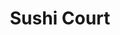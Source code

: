 ---
layout: place
title: "Sushi Court"
permalink: /north-carolina/fayetteville/sushi-court.html
stateAbbr: NC
stateName: North Carolina
cityName: Fayetteville
place_id: ChIJC016PzZrq4kRp1QkARm4KYE
photos:
  - name: >-
      places/ChIJC016PzZrq4kRp1QkARm4KYE/photos/AeeoHcJ4viwcz72iXUaUMTbu2ZICq0qEvTifnD194mMEkTMGkgyS5YFv7GvdSehE9VeKMwxxJHnCRU6eJ6gICr_SfSdcuXlOAGOvaHbEbTeHlXprmfkUF_lKaEfIZdI5LwhPMUGwby6cUruFCeflRfmIAMYUr2pXIgEGo39NkFzPbwPdTY_mJhd93DtXNBWOL2wOVIzSOg3peo0E-uCO9SvUUwGVYnHcWFjq5j0XenT_t_JEx-f985fqVJDcvTo-3zbUzhGHCTMfWCq7pCm9GNo0qD2RCm0g5Sag8jykePHtBnQGdQ
    widthPx: 4800
    heightPx: 3201
    authorAttributions:
      - displayName: Sushi Court
        uri: https://maps.google.com/maps/contrib/110977796172565358826
        photoUri: >-
          https://lh3.googleusercontent.com/a/ACg8ocJrQniCvBTN2OChqDtE8H74C4RNgsoruA2rLq9TV-UwQ5rBwg=s100-p-k-no-mo
    flagContentUri: >-
      https://www.google.com/local/imagery/report/?cb_client=maps_api_places.places_api&image_key=!1e10!2sAF1QipOHyETi1q31_vH7_TirvZSlTvckpEwOCRnMoEBj&hl=en-US
    googleMapsUri: >-
      https://www.google.com/maps/place//data=!3m4!1e2!3m2!1sAF1QipOHyETi1q31_vH7_TirvZSlTvckpEwOCRnMoEBj!2e10!4m2!3m1!1s0x89ab6b363f7a4d0b:0x8129b819012454a7
  - name: >-
      places/ChIJC016PzZrq4kRp1QkARm4KYE/photos/AeeoHcIFGbR77GiOGDOWnElLdhwhc6osyrb0OcpUGvW8V0PYSf0yLXWDyruw1bG4CCeVI3QuCv3ye6CDzDh-zjquphCFt3uhljTs3OnlyUaJxHZNSTGAPuP9NJtIG84r6-ChrIYKXW9mcSQUTupLzSAz4gOPwZF1TuMBiVrX68-bMJnnuCPUGdAzI1Y39WkWietMdoAFHA2RUFegHOwp10qqqIz43X6YnvsGGdA7gbZVSyePMreXA-_vMLpn0JfFsAriJA09Wa6TPUN7Z8hESQE4xgkHAm1x7M-cQw8rhStDYtXWGA
    widthPx: 1500
    heightPx: 1093
    authorAttributions:
      - displayName: Sushi Court
        uri: https://maps.google.com/maps/contrib/110977796172565358826
        photoUri: >-
          https://lh3.googleusercontent.com/a/ACg8ocJrQniCvBTN2OChqDtE8H74C4RNgsoruA2rLq9TV-UwQ5rBwg=s100-p-k-no-mo
    flagContentUri: >-
      https://www.google.com/local/imagery/report/?cb_client=maps_api_places.places_api&image_key=!1e10!2sAF1QipMvTDSztvaS1djc-eGEZJc0gtWvZtqvg8_iw_9L&hl=en-US
    googleMapsUri: >-
      https://www.google.com/maps/place//data=!3m4!1e2!3m2!1sAF1QipMvTDSztvaS1djc-eGEZJc0gtWvZtqvg8_iw_9L!2e10!4m2!3m1!1s0x89ab6b363f7a4d0b:0x8129b819012454a7
  - name: >-
      places/ChIJC016PzZrq4kRp1QkARm4KYE/photos/AeeoHcLmYdODjYwln1wSkN_ywIj47gDU6BBTV4WO1AULayshCwrWU2UgU5GF10VtTXAAVcfTcJzlxSfFnovmZMjrwqG1-T9BvEqLRAK--wkYk1Uv3luwkrt267Ln2LMjrunKGDcFO1rrmbtlsMMHLQkYkSv0gN2BBBIPpSi1oEny6czWQnrKq9Az3-SjjO1wD0fh3DAmMrjDoxO1GiL8zO4IrS4fYBKkPDW-i0EXNyPagQ-7C7kAJ3at38NzPM77ye7J5ePstJWgJAS2pKCL6npqvVm32R46ZoQrkWU227LmTnVePv78KkQEoNdI-k_YTUNa8t0ClBQkPNsIDEN36YKrr-J1htU37w1DwDe1wAIC7G6lrz1HiQEwJiwcahPZt2mvQDP3kz39IZ4St5ayz0HxnfX3HAnLYTGH9u5B3xTkGms
    widthPx: 4032
    heightPx: 3024
    authorAttributions:
      - displayName: Chris Clayborn
        uri: https://maps.google.com/maps/contrib/111653691043143091629
        photoUri: >-
          https://lh3.googleusercontent.com/a/ACg8ocJC-MJts4-kybG6sQ2HfJSQdYUfF-jhVUhkMIQBzbL1GlEebw=s100-p-k-no-mo
    flagContentUri: >-
      https://www.google.com/local/imagery/report/?cb_client=maps_api_places.places_api&image_key=!1e10!2sCIHM0ogKEICAgIDzx_OTIg&hl=en-US
    googleMapsUri: >-
      https://www.google.com/maps/place//data=!3m4!1e2!3m2!1sCIHM0ogKEICAgIDzx_OTIg!2e10!4m2!3m1!1s0x89ab6b363f7a4d0b:0x8129b819012454a7
  - name: >-
      places/ChIJC016PzZrq4kRp1QkARm4KYE/photos/AeeoHcLvw03itSU0kJzk4wIifI3BmQzRrrstcHGCWcfj-9xG-8k7FlsU7YQ4BArgKJxViK-JH1rnAaGFVk4ikBFGE2DWDAcijgA6-TpgDQJLXFR6Zg_21jNVpm0shjCkBgFDpDmq80zf3QOuhbspfwAwPP_YWtfiIgKC_rY2wW0MkehNBY3LSGx1qaA9DQ5lkCj0Rf41kFnB36LOkou7ECew27bsEG_S7VteXhF94C7DQ8eKG_TjplRPi_8QATkKPCSc6r1-HAKf0WUNQlH_uZigVpnDmPXuPntS-c2qvevDQYKQ9M4t4SQXpQuzqTn8h_Qz9P_ZZehOHhrwOaunvTANBaVy0H-Ent9a8imLujgAnTcLhj9LNmN33JTMSBfh-pg-EK8TnpB2Q5yAiWCx3v-5jxCt8UUiEASEUSkfNFWQ5XGrTtzj
    widthPx: 3024
    heightPx: 4032
    authorAttributions:
      - displayName: Nadia
        uri: https://maps.google.com/maps/contrib/108864562883083708416
        photoUri: >-
          https://lh3.googleusercontent.com/a-/ALV-UjUCu1MO4WbUACtqISuk6hfPl7qEY8mSbjKgtsZWHB79Lwog4p8J=s100-p-k-no-mo
    flagContentUri: >-
      https://www.google.com/local/imagery/report/?cb_client=maps_api_places.places_api&image_key=!1e10!2sCIHM0ogKEICAgIDns4fdqAE&hl=en-US
    googleMapsUri: >-
      https://www.google.com/maps/place//data=!3m4!1e2!3m2!1sCIHM0ogKEICAgIDns4fdqAE!2e10!4m2!3m1!1s0x89ab6b363f7a4d0b:0x8129b819012454a7
  - name: >-
      places/ChIJC016PzZrq4kRp1QkARm4KYE/photos/AeeoHcJQzJV4QYHE9Gjai18pKSNQN-Rd_rr36kFht3oWwaz0HFah5axW1JavZlkI-KUsSdIFTI7yZ7VM2d08R2HdTYJaUnwTuOjXxrcnP0XHzVGX4IlKKVD_Jj-tBj1aw_8GXSgCYkW9AhN1yCpIOTZ4TJI7CIi56rZ0_8-RGE7rmc5b2okL8UO31cQ0_2saomN05enSw4Dy02vzFTrpYGryWpamXTV8H0ygl2ySMCKKinJJWZybfXdsKuOD0Zv7-TXPKE6tOG-bccZaKipR7ObyynljLMurW0FwyC--yT0DkFKQfLiyCVKMkXXN2gT4QEUe7-GSd_0wtObZW_GqN9g_G9o-liB5fywTVuMFj2pKn_7jdOCqty3cA-Sp6fcnuCnheYK__-6X6q51ZRTQSq-zdYggGU1f8tj72IhYn0hBEw8sQw
    widthPx: 4800
    heightPx: 3600
    authorAttributions:
      - displayName: Shakisha Brewington
        uri: https://maps.google.com/maps/contrib/105449946587001503016
        photoUri: >-
          https://lh3.googleusercontent.com/a-/ALV-UjUCxvKJs1PUmyGEuDxLtzH0rzkSOJpZye_jaGNBHa32M90sp1Qq=s100-p-k-no-mo
    flagContentUri: >-
      https://www.google.com/local/imagery/report/?cb_client=maps_api_places.places_api&image_key=!1e10!2sCIHM0ogKEICAgICZ0N29Mg&hl=en-US
    googleMapsUri: >-
      https://www.google.com/maps/place//data=!3m4!1e2!3m2!1sCIHM0ogKEICAgICZ0N29Mg!2e10!4m2!3m1!1s0x89ab6b363f7a4d0b:0x8129b819012454a7
  - name: >-
      places/ChIJC016PzZrq4kRp1QkARm4KYE/photos/AeeoHcKRV-Aqw97JVo44unqBoRAFfo48nCBkdDCK98m7Xzts2zlWKlsKev5NohGnK_1HEtB87Q_GaRGF6V-DGkc5t8GvVm8FnVH5BexJ6zVq36gsN6i4Gpy_6glKoTZyehsXV61LDJExPhUKpVvsBYOAM4kXdPCxD_4_w2iWgJzoKfAMpZMrltwbLC3onyIyxbLmHhoM1hXNX-xjbDMq5Hgzzssv2-Avz58ml8apb6NRD5YGDBCRuc70V5TiOgCG5ZUvmEnLp0rNMNBNimTte-3xkzIvgDzMmL8jbyM_JhMM2GSYsMjd08CI6iOV7SDDHruzQ5vtqGEDbF9yAEeXGyo0qiaW9N7i1iHm0_YIEMdzPd7oSj2lyxi0PrP3I-a4A_tn6tTEpdANtxyOSOK0Mz1QZ4eB1DxuPMqb8hczMlBpMYLWnA
    widthPx: 3000
    heightPx: 4000
    authorAttributions:
      - displayName: Biwi S
        uri: https://maps.google.com/maps/contrib/106613554024853407592
        photoUri: >-
          https://lh3.googleusercontent.com/a-/ALV-UjWkQaKN-7aIkpPKFMLMMWDUi8YWk0GqK7e2tJZ-O4tU8gH7mSKJkA=s100-p-k-no-mo
    flagContentUri: >-
      https://www.google.com/local/imagery/report/?cb_client=maps_api_places.places_api&image_key=!1e10!2sCIHM0ogKEICAgICfufjQXQ&hl=en-US
    googleMapsUri: >-
      https://www.google.com/maps/place//data=!3m4!1e2!3m2!1sCIHM0ogKEICAgICfufjQXQ!2e10!4m2!3m1!1s0x89ab6b363f7a4d0b:0x8129b819012454a7
  - name: >-
      places/ChIJC016PzZrq4kRp1QkARm4KYE/photos/AeeoHcIHxkdJlS0x2z5mNwgvEzHxxVpAfcRkXVUMoi4WEYZ8Qi_ZlKmyyDyX2XcTJcGr-E6Ich8K5COr-Hl-32CVmqMsd1IIeb7nb6dsOdpVK4WJt6VcVWHTh5ktgIM_-ZVf7VKjspsFncKrMSd97uxZ2TOWDbo6UbbjIccON0hyA7h9kg20SBhCOiPoRUwgQhKzi_MmBd2Cwk2mAX82TrQw_t_1pLM77EDqz18vFkPQ-cV8N-IWTVJFE56gfsVWFJBklFw_G8Cb_Ni5EBWPy89n09RdkKlINWssd9GP1_0vz0uhe08Qk2XuxtbMWi6GfdNE-IqPAq9FkcNL_oTZ7sY4cKNzOEaYiIlSGutxK8GFOVEhYDF1SrCHjSqC-KsYeWg-NB65CqSR3-WH1IoX5o6skgMqNMNZJ211GTiAA9Dvmsc
    widthPx: 4032
    heightPx: 3024
    authorAttributions:
      - displayName: Giana Berrios
        uri: https://maps.google.com/maps/contrib/112498468844063995754
        photoUri: >-
          https://lh3.googleusercontent.com/a-/ALV-UjU4tGYXJjIpHRUHHMC_jniJdYuB0kilfO0DLIFrAwUeOlBL3kiw-A=s100-p-k-no-mo
    flagContentUri: >-
      https://www.google.com/local/imagery/report/?cb_client=maps_api_places.places_api&image_key=!1e10!2sCIHM0ogKEICAgIDaxvHpKw&hl=en-US
    googleMapsUri: >-
      https://www.google.com/maps/place//data=!3m4!1e2!3m2!1sCIHM0ogKEICAgIDaxvHpKw!2e10!4m2!3m1!1s0x89ab6b363f7a4d0b:0x8129b819012454a7
  - name: >-
      places/ChIJC016PzZrq4kRp1QkARm4KYE/photos/AeeoHcJ1FHIcmrinJ17vAvZ7yv7LH-EH5scSY84vDZIyrsck1H80PpeO4hPAV2hCj3JMhlrRlcGYuXw27E0W-9HybfTTKvDf4Yt4jQxmJbANrP-wZwnp8odyMLaRVhkIp7mzEF_z0YbpdXCdRw_zzhQ4nYd1vz5Mk87K_6r_h4z6F6SO2jB7dlJPMLAyfc9LPLiLXnhx2-9QXMDSVJVs09bw3llmzNxVsmsnzLQJiwAv1n6eErtXvyv0rkTnBCEXeoSyqpKNqClICxvAb3uSl6QOdcKOCQKsPumYAiZJIUZUeqay39aUzWzw0U_WYihgtgUYY0eRjGhKbjf6rSXim_GCES73FJoHD91BU290P8Do7v0VjbPnNkpu5UJOeUA4Y6C6fclhod4g64JLi36M4ZZ874vVGkXdECOSWt-HsdC3FDzxSt4
    widthPx: 4032
    heightPx: 1960
    authorAttributions:
      - displayName: L.T. Fludd
        uri: https://maps.google.com/maps/contrib/107938746634178529733
        photoUri: >-
          https://lh3.googleusercontent.com/a-/ALV-UjWW5db-V2MX5xVOuXxCCpWlgOP2BjrQUEAKMrKjhdSud8dI5HDK0g=s100-p-k-no-mo
    flagContentUri: >-
      https://www.google.com/local/imagery/report/?cb_client=maps_api_places.places_api&image_key=!1e10!2sCIHM0ogKEICAgIC2iPPHwAE&hl=en-US
    googleMapsUri: >-
      https://www.google.com/maps/place//data=!3m4!1e2!3m2!1sCIHM0ogKEICAgIC2iPPHwAE!2e10!4m2!3m1!1s0x89ab6b363f7a4d0b:0x8129b819012454a7
  - name: >-
      places/ChIJC016PzZrq4kRp1QkARm4KYE/photos/AeeoHcLMIi-qd_yFefkbLnu_ujdPe0_R6SvGNugTrEbjbouxDGY1PDDGfIjeuJOK5aCF39M6UoeII6KSuNiJgMLgGKF3XEqKlq7lsbN8OBTgPGkmMdE8-GwOJB4K9exzj6oYRdRd9nHFLIam3z5An4tFx5FlldDMpRv3ralIt256GY7q7YyvUy5NNi2Ty7Pt5U11xRH5sv_qCgTYO6P8EbN76Vc7oEthhLCMgks24IpHrVA2MY18DhyCwG6PMAR_WERARTk10olevOUHKffNJh0xDt5tQBv0Fhqx45VU5f1-VFT8ReG9xHIsIwTURvkMYZJhyOzqdpMSi8_ko-LM6h49A0ICxHV1PjMB2_dJFxlrbxUsjF-LhMMLEeRhGbxyoGa_pD0OKskFFG4DKSQbspYBjMkYvlt4kpp9e-VFu_l56En_LA
    widthPx: 3024
    heightPx: 4032
    authorAttributions:
      - displayName: Mani Williams
        uri: https://maps.google.com/maps/contrib/101842630306320197687
        photoUri: >-
          https://lh3.googleusercontent.com/a-/ALV-UjUI_b6om7YtxUDzcVvKnaAW6S2DIXpJpkBD8H0tllLdzcHxlN-n-g=s100-p-k-no-mo
    flagContentUri: >-
      https://www.google.com/local/imagery/report/?cb_client=maps_api_places.places_api&image_key=!1e10!2sCIHM0ogKEICAgID7r6TNdg&hl=en-US
    googleMapsUri: >-
      https://www.google.com/maps/place//data=!3m4!1e2!3m2!1sCIHM0ogKEICAgID7r6TNdg!2e10!4m2!3m1!1s0x89ab6b363f7a4d0b:0x8129b819012454a7
  - name: >-
      places/ChIJC016PzZrq4kRp1QkARm4KYE/photos/AeeoHcJAl-0P0noP5juukvBpf838c_aVzBsplsmL7P03qEQXovAGmqcNaMwA4689psfe8rWOrYYfJImTcks-mfAhhawDy1snVXY112huD8yxxbJxoh4w67Y0B0WU5BqJY40c87Waotybe3APnGNS4raQjdX1oVraj2GIXV4FNh06jE7jjlXCQkve_yGmvWsbVSj5cc_TVpRtSNGINJ6UhA9hdTNpYywX4iwWGGLFcutm_47lRfWWpmI513HI6Zj-JArL3DmlWn-hBs9nhyRraMiTJ8ckbJKNQyMR9DlrJSm0Z7NTyw
    widthPx: 4800
    heightPx: 3201
    authorAttributions:
      - displayName: Sushi Court
        uri: https://maps.google.com/maps/contrib/110977796172565358826
        photoUri: >-
          https://lh3.googleusercontent.com/a/ACg8ocJrQniCvBTN2OChqDtE8H74C4RNgsoruA2rLq9TV-UwQ5rBwg=s100-p-k-no-mo
    flagContentUri: >-
      https://www.google.com/local/imagery/report/?cb_client=maps_api_places.places_api&image_key=!1e10!2sAF1QipM6es5_rMgwfmXBkGWu2bWZ7mY_uYuE2pQEIWe1&hl=en-US
    googleMapsUri: >-
      https://www.google.com/maps/place//data=!3m4!1e2!3m2!1sAF1QipM6es5_rMgwfmXBkGWu2bWZ7mY_uYuE2pQEIWe1!2e10!4m2!3m1!1s0x89ab6b363f7a4d0b:0x8129b819012454a7
address: 251 Westwood Shopping Center, Fayetteville, NC 28314, USA
street: 251 Westwood Shopping Center
city: Fayetteville
state: NC
zip: '28314'
country: USA
neighborhood: Terry Sanford
latitude: '35.065853'
longitude: '-78.953565'
accessibility_options:
  wheelchairAccessibleParking: true
  wheelchairAccessibleEntrance: true
  wheelchairAccessibleRestroom: true
  wheelchairAccessibleSeating: true
business_status: OPERATIONAL
name: Sushi Court
google_maps_links:
  directionsUri: >-
    https://www.google.com/maps/dir//''/data=!4m7!4m6!1m1!4e2!1m2!1m1!1s0x89ab6b363f7a4d0b:0x8129b819012454a7!3e0
  placeUri: https://maps.google.com/?cid=9307172522470692007
  writeAReviewUri: >-
    https://www.google.com/maps/place//data=!4m3!3m2!1s0x89ab6b363f7a4d0b:0x8129b819012454a7!12e1
  reviewsUri: >-
    https://www.google.com/maps/place//data=!4m4!3m3!1s0x89ab6b363f7a4d0b:0x8129b819012454a7!9m1!1b1
  photosUri: >-
    https://www.google.com/maps/place//data=!4m3!3m2!1s0x89ab6b363f7a4d0b:0x8129b819012454a7!10e5
primary_type: Japanese Restaurant
opening_hours:
  regular: null
  current: null
secondary_opening_hours:
  regular:
    weekdayDescriptions: null
    type: null
  current:
    weekdayDescriptions: null
    type: null
phone: (910) 868-8468
price_level: PRICE_LEVEL_MODERATE
price_range: $10 &ndash; $20
rating: '4.1'
rating_count: 431
website: null
description: >-
  This warmly lit Japanese restaurant serves sushi rolls & hot items like
  teriyaki, hibachi & noodles.
reviews:
  - name: >-
      places/ChIJC016PzZrq4kRp1QkARm4KYE/reviews/ChdDSUhNMG9nS0VJQ0FnTUR3aU1PU3l3RRAB
    relativePublishTimeDescription: 3 weeks ago
    rating: 5
    text:
      text: >-
        First time visit to Sushi Court and will definitely dine in again.
        Everyone was very nice, attentive, and respectful. Food was amazing. My
        wife and I love sushi and Japanese food all around, and have so far been
        unimpressed with many of the other places in Fayetteville. After dining
        in tonight around 8:30, we've found our new go to sushi restaurant. We
        ordered a steak hibachi meal to share as well as two sushi rolls to
        share. The food arrived very shortly after ordering and we were
        astonished (to say the least) at the sizes of the portions. Both of our
        rolls were almost double the size of many other restaurants rolls for
        less than they would've cost at those same restaurants.  Even our shared
        hibachi dish was large enough that we were unable to finish it. The best
        part of the entire experience is that you could taste the freshness of
        the food in each and every bite. For the amount of food that we
        received, and the price of our drinks, we spent less than $50 dollars.
        I've never ordered dinner for two at a Japanese restaurant without
        spending significantly more money than that. All in all, this was a very
        delightful dining experience and we're excited to come back again soon!
      languageCode: en
    originalText:
      text: >-
        First time visit to Sushi Court and will definitely dine in again.
        Everyone was very nice, attentive, and respectful. Food was amazing. My
        wife and I love sushi and Japanese food all around, and have so far been
        unimpressed with many of the other places in Fayetteville. After dining
        in tonight around 8:30, we've found our new go to sushi restaurant. We
        ordered a steak hibachi meal to share as well as two sushi rolls to
        share. The food arrived very shortly after ordering and we were
        astonished (to say the least) at the sizes of the portions. Both of our
        rolls were almost double the size of many other restaurants rolls for
        less than they would've cost at those same restaurants.  Even our shared
        hibachi dish was large enough that we were unable to finish it. The best
        part of the entire experience is that you could taste the freshness of
        the food in each and every bite. For the amount of food that we
        received, and the price of our drinks, we spent less than $50 dollars.
        I've never ordered dinner for two at a Japanese restaurant without
        spending significantly more money than that. All in all, this was a very
        delightful dining experience and we're excited to come back again soon!
      languageCode: en
    authorAttribution:
      displayName: Tyler Murray
      uri: https://www.google.com/maps/contrib/112074973759974671277/reviews
      photoUri: >-
        https://lh3.googleusercontent.com/a-/ALV-UjUkmPm4eg_9kLstc5l9xeVqIcB07_sF5Mc7NSbxEMaLft_b-os=s128-c0x00000000-cc-rp-mo-ba2
    publishTime: '2025-03-23T02:05:32.861486Z'
    flagContentUri: >-
      https://www.google.com/local/review/rap/report?postId=ChdDSUhNMG9nS0VJQ0FnTUR3aU1PU3l3RRAB&d=17924085&t=1
    googleMapsUri: >-
      https://www.google.com/maps/reviews/data=!4m6!14m5!1m4!2m3!1sChdDSUhNMG9nS0VJQ0FnTUR3aU1PU3l3RRAB!2m1!1s0x89ab6b363f7a4d0b:0x8129b819012454a7
  - name: >-
      places/ChIJC016PzZrq4kRp1QkARm4KYE/reviews/ChdDSUhNMG9nS0VJQ0FnSUR2cWFXY2dnRRAB
    relativePublishTimeDescription: 3 months ago
    rating: 5
    text:
      text: >-
        I usually order the bento box when I come here, because it fills you up
        quickly and it taste good. Today, I ordered something different. I tried
        the Spicy Seafood Noodles. It was amazing. Another favorite food on the
        menu. I would recommend if you’re a spicy seafood lover.

        P.S. Phenomenal service
      languageCode: en
    originalText:
      text: >-
        I usually order the bento box when I come here, because it fills you up
        quickly and it taste good. Today, I ordered something different. I tried
        the Spicy Seafood Noodles. It was amazing. Another favorite food on the
        menu. I would recommend if you’re a spicy seafood lover.

        P.S. Phenomenal service
      languageCode: en
    authorAttribution:
      displayName: David Shim
      uri: https://www.google.com/maps/contrib/100364384970603650448/reviews
      photoUri: >-
        https://lh3.googleusercontent.com/a/ACg8ocIM4q9y6kbOTx6E5p6PCTO6b-b3vE8yAyiiJkA1F4iWYrY0uA=s128-c0x00000000-cc-rp-mo
    publishTime: '2024-12-21T18:36:05.106679Z'
    flagContentUri: >-
      https://www.google.com/local/review/rap/report?postId=ChdDSUhNMG9nS0VJQ0FnSUR2cWFXY2dnRRAB&d=17924085&t=1
    googleMapsUri: >-
      https://www.google.com/maps/reviews/data=!4m6!14m5!1m4!2m3!1sChdDSUhNMG9nS0VJQ0FnSUR2cWFXY2dnRRAB!2m1!1s0x89ab6b363f7a4d0b:0x8129b819012454a7
  - name: >-
      places/ChIJC016PzZrq4kRp1QkARm4KYE/reviews/ChZDSUhNMG9nS0VJQ0FnSUNQOE9YM2FREAE
    relativePublishTimeDescription: 4 months ago
    rating: 2
    text:
      text: >-
        Update your online menu, this is completely irresponsible. I have a
        severe shellfish allergy, having gone into anaphylaxis once before in my
        life.


        Placed an order over the phone via this online menu.

        I ordered the crunchy salmon roll.

        I took a bite in the car.

        Mouth started tingling.

        Finished my errands, got home, went to take a second bite and
        immediately spit out what was IMITATION CRAB. Nowhere is this listed.
        Not all imitation crab is shellfish free and clearly this isn’t.


        When I called, the lady who answered said “yeah, so our menu shows that
        there’s crab stick in it.  Oh, anyways yeah you can have my manager.”


        The manager was just as helpful as she was.

        Forget the wasted money this place is refusing to return, UPDATE YOUR
        MENU FOR THE SAFETY OF OTHERS. Completely irresponsible.


        Edit; So it took the manager talking to the owner to exercise any sort
        of wherewithal in how to handle a situation such as this. Received a
        call back after writing this review where refund or store credit was
        offered after I was made sure the entire staff is just so sorry about
        this (yeah I’m sure the one who answered the phone and told me I was
        lying was real apologetic, lol!)

        Then I was told I need to inform staff of my allergies. Absolutely.
        Totally fair. Normally I do. Especially when ordering something stating
        there is imitation crab. Call me uncultured but I’ve lived with this
        allergy for 34 years and in the history of a tuna roll or salmon roll
        explicitly called that, there is never crab anything. Sure, rolls with
        tuna and crab plus other things exist. But they aren’t called a tuna
        roll. Or a salmon roll.


        Anyways, an extra star for trying but still pitiful all around.
      languageCode: en
    originalText:
      text: >-
        Update your online menu, this is completely irresponsible. I have a
        severe shellfish allergy, having gone into anaphylaxis once before in my
        life.


        Placed an order over the phone via this online menu.

        I ordered the crunchy salmon roll.

        I took a bite in the car.

        Mouth started tingling.

        Finished my errands, got home, went to take a second bite and
        immediately spit out what was IMITATION CRAB. Nowhere is this listed.
        Not all imitation crab is shellfish free and clearly this isn’t.


        When I called, the lady who answered said “yeah, so our menu shows that
        there’s crab stick in it.  Oh, anyways yeah you can have my manager.”


        The manager was just as helpful as she was.

        Forget the wasted money this place is refusing to return, UPDATE YOUR
        MENU FOR THE SAFETY OF OTHERS. Completely irresponsible.


        Edit; So it took the manager talking to the owner to exercise any sort
        of wherewithal in how to handle a situation such as this. Received a
        call back after writing this review where refund or store credit was
        offered after I was made sure the entire staff is just so sorry about
        this (yeah I’m sure the one who answered the phone and told me I was
        lying was real apologetic, lol!)

        Then I was told I need to inform staff of my allergies. Absolutely.
        Totally fair. Normally I do. Especially when ordering something stating
        there is imitation crab. Call me uncultured but I’ve lived with this
        allergy for 34 years and in the history of a tuna roll or salmon roll
        explicitly called that, there is never crab anything. Sure, rolls with
        tuna and crab plus other things exist. But they aren’t called a tuna
        roll. Or a salmon roll.


        Anyways, an extra star for trying but still pitiful all around.
      languageCode: en
    authorAttribution:
      displayName: Tor New
      uri: https://www.google.com/maps/contrib/102354682553579475179/reviews
      photoUri: >-
        https://lh3.googleusercontent.com/a/ACg8ocJicqutNkHMQt8M4UiacpnEHEpPjdvD2O8C8qjDwPSm53gmow=s128-c0x00000000-cc-rp-mo
    publishTime: '2024-11-22T21:16:41.755742Z'
    flagContentUri: >-
      https://www.google.com/local/review/rap/report?postId=ChZDSUhNMG9nS0VJQ0FnSUNQOE9YM2FREAE&d=17924085&t=1
    googleMapsUri: >-
      https://www.google.com/maps/reviews/data=!4m6!14m5!1m4!2m3!1sChZDSUhNMG9nS0VJQ0FnSUNQOE9YM2FREAE!2m1!1s0x89ab6b363f7a4d0b:0x8129b819012454a7
  - name: >-
      places/ChIJC016PzZrq4kRp1QkARm4KYE/reviews/ChdDSUhNMG9nS0VJQ0FnTUNBd1ByRG1RRRAB
    relativePublishTimeDescription: 2 months ago
    rating: 2
    text:
      text: >-
        I had high hopes for this restaurant based on its excellent ratings, but
        my experience with the Beef Ramen was disappointing. I expected either
        Chinese-style wheat noodles or soba noodles, but instead, it was made
        with instant Top Ramen-like noodles. Although the noodles were delivered
        separately from the soup, they were overcooked and soggy. The bulgogi
        was underwhelming, lacking flavor and featuring limited meat.
        Additionally, the egg was overcooked, and the vegetables were mushy.


        I also tried the steamed gyoza, which initially looked enticing.
        However, I quickly realized they were water-boiled instead of properly
        steamed, resulting in a pool of water at the bottom of the container
        that made the gyoza tasteless. The dipping sauce, while sweet, missed
        the mark on the savory flavor I expected.


        My co-worker ordered the Bento with Chicken and Shrimp, and while I
        can’t offer a full review on that dish, she expressed her
        dissatisfaction. Before I make a final judgment on the restaurant, I
        plan to give Sushi Court another chance. It’s possible today was just an
        “off” day or that dining in person could offer a better experience than
        ordering through DoorDash. Hopefully, I’ll have a better experience next
        time.
      languageCode: en
    originalText:
      text: >-
        I had high hopes for this restaurant based on its excellent ratings, but
        my experience with the Beef Ramen was disappointing. I expected either
        Chinese-style wheat noodles or soba noodles, but instead, it was made
        with instant Top Ramen-like noodles. Although the noodles were delivered
        separately from the soup, they were overcooked and soggy. The bulgogi
        was underwhelming, lacking flavor and featuring limited meat.
        Additionally, the egg was overcooked, and the vegetables were mushy.


        I also tried the steamed gyoza, which initially looked enticing.
        However, I quickly realized they were water-boiled instead of properly
        steamed, resulting in a pool of water at the bottom of the container
        that made the gyoza tasteless. The dipping sauce, while sweet, missed
        the mark on the savory flavor I expected.


        My co-worker ordered the Bento with Chicken and Shrimp, and while I
        can’t offer a full review on that dish, she expressed her
        dissatisfaction. Before I make a final judgment on the restaurant, I
        plan to give Sushi Court another chance. It’s possible today was just an
        “off” day or that dining in person could offer a better experience than
        ordering through DoorDash. Hopefully, I’ll have a better experience next
        time.
      languageCode: en
    authorAttribution:
      displayName: Ming Drogos
      uri: https://www.google.com/maps/contrib/110849219882204036146/reviews
      photoUri: >-
        https://lh3.googleusercontent.com/a-/ALV-UjWlXdt9_e5C79rWVqDJHW9JwxF-MQAoAHGZKMamx-j0BjdZWIV_QQ=s128-c0x00000000-cc-rp-mo-ba4
    publishTime: '2025-01-28T18:40:39.565398Z'
    flagContentUri: >-
      https://www.google.com/local/review/rap/report?postId=ChdDSUhNMG9nS0VJQ0FnTUNBd1ByRG1RRRAB&d=17924085&t=1
    googleMapsUri: >-
      https://www.google.com/maps/reviews/data=!4m6!14m5!1m4!2m3!1sChdDSUhNMG9nS0VJQ0FnTUNBd1ByRG1RRRAB!2m1!1s0x89ab6b363f7a4d0b:0x8129b819012454a7
  - name: >-
      places/ChIJC016PzZrq4kRp1QkARm4KYE/reviews/ChdDSUhNMG9nS0VJQ0FnSUNmdWZqUTdRRRAB
    relativePublishTimeDescription: 3 months ago
    rating: 5
    text:
      text: >-
        Sushi Court isn't super large, but it is really cute and authentic
        looking inside. The food was absolutely amazing. I had the chicken ramen
        bowl and steamed dumplings, and my boyfriend had me so soup and a Bento
        Box. Both dishes had portion sizes large enough to fill us up as well as
        take some home. Probably one of the better ramen places I've had here in
        Fayetteville.
      languageCode: en
    originalText:
      text: >-
        Sushi Court isn't super large, but it is really cute and authentic
        looking inside. The food was absolutely amazing. I had the chicken ramen
        bowl and steamed dumplings, and my boyfriend had me so soup and a Bento
        Box. Both dishes had portion sizes large enough to fill us up as well as
        take some home. Probably one of the better ramen places I've had here in
        Fayetteville.
      languageCode: en
    authorAttribution:
      displayName: Biwi S
      uri: https://www.google.com/maps/contrib/106613554024853407592/reviews
      photoUri: >-
        https://lh3.googleusercontent.com/a-/ALV-UjWkQaKN-7aIkpPKFMLMMWDUi8YWk0GqK7e2tJZ-O4tU8gH7mSKJkA=s128-c0x00000000-cc-rp-mo-ba4
    publishTime: '2024-12-30T17:12:25.531858Z'
    flagContentUri: >-
      https://www.google.com/local/review/rap/report?postId=ChdDSUhNMG9nS0VJQ0FnSUNmdWZqUTdRRRAB&d=17924085&t=1
    googleMapsUri: >-
      https://www.google.com/maps/reviews/data=!4m6!14m5!1m4!2m3!1sChdDSUhNMG9nS0VJQ0FnSUNmdWZqUTdRRRAB!2m1!1s0x89ab6b363f7a4d0b:0x8129b819012454a7
parking_options:
  freeParkingLot: true
  freeStreetParking: true
  valetParking: false
payment_options:
  acceptsCreditCards: true
  acceptsDebitCards: true
  acceptsCashOnly: false
  acceptsNfc: true
allow_dogs: null
curbside_pickup: null
delivery: true
dine_in: true
good_for_children: null
good_for_groups: true
good_for_sports: false
live_music: false
menu_for_children: true
outdoor_seating: false
reservable: true
restroom: true
serves_beer: true
serves_breakfast: false
serves_brunch: null
serves_cocktails: null
serves_coffee: null
serves_dinner: true
serves_dessert: true
serves_lunch: true
serves_vegetarian_food: true
serves_wine: true
takeout: true

---